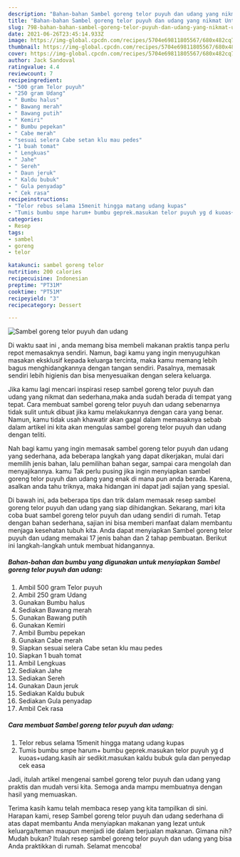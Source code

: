 ```yaml
---
description: "Bahan-bahan Sambel goreng telor puyuh dan udang yang nikmat Untuk Jualan"
title: "Bahan-bahan Sambel goreng telor puyuh dan udang yang nikmat Untuk Jualan"
slug: 798-bahan-bahan-sambel-goreng-telor-puyuh-dan-udang-yang-nikmat-untuk-jualan
date: 2021-06-26T23:45:14.933Z
image: https://img-global.cpcdn.com/recipes/5704e69811805567/680x482cq70/sambel-goreng-telor-puyuh-dan-udang-foto-resep-utama.jpg
thumbnail: https://img-global.cpcdn.com/recipes/5704e69811805567/680x482cq70/sambel-goreng-telor-puyuh-dan-udang-foto-resep-utama.jpg
cover: https://img-global.cpcdn.com/recipes/5704e69811805567/680x482cq70/sambel-goreng-telor-puyuh-dan-udang-foto-resep-utama.jpg
author: Jack Sandoval
ratingvalue: 4.4
reviewcount: 7
recipeingredient:
- "500 gram Telor puyuh"
- "250 gram Udang"
- " Bumbu halus"
- " Bawang merah"
- " Bawang putih"
- " Kemiri"
- " Bumbu pepekan"
- " Cabe merah"
- "sesuai selera Cabe setan klu mau pedes"
- "1 buah tomat"
- " Lengkuas"
- " Jahe"
- " Sereh"
- " Daun jeruk"
- " Kaldu bubuk"
- " Gula penyadap"
- " Cek rasa"
recipeinstructions:
- "Telor rebus selama 15menit hingga matang udang kupas"
- "Tumis bumbu smpe harum+ bumbu geprek.masukan telor puyuh yg d kuoas+udang.kasih air sedikit.masukan kaldu bubuk gula dan penyedap cek easa"
categories:
- Resep
tags:
- sambel
- goreng
- telor

katakunci: sambel goreng telor 
nutrition: 200 calories
recipecuisine: Indonesian
preptime: "PT31M"
cooktime: "PT51M"
recipeyield: "3"
recipecategory: Dessert

---
```



![Sambel goreng telor puyuh dan udang](https://img-global.cpcdn.com/recipes/5704e69811805567/680x482cq70/sambel-goreng-telor-puyuh-dan-udang-foto-resep-utama.jpg)

Di waktu  saat ini , anda memang bisa membeli makanan praktis tanpa perlu repot memasaknya sendiri. Namun, bagi kamu yang ingin menyuguhkan masakan eksklusif kepada keluarga tercinta, maka kamu memang lebih bagus menghidangkannya dengan tangan sendiri. Pasalnya, memasak sendiri lebih higienis dan bisa menyesuaikan dengan selera keluarga.

Jika kamu lagi mencari inspirasi resep sambel goreng telor puyuh dan udang yang nikmat dan sederhana,maka anda sudah berada di tempat yang tepat. Cara membuat sambel goreng telor puyuh dan udang  sebenarnya tidak sulit untuk dibuat jika kamu melakukannya dengan cara yang benar. Namun, kamu tidak usah khawatir akan gagal dalam memasaknya 
sebab dalam artikel ini kita akan mengulas sambel goreng telor puyuh dan udang dengan teliti.  



Nah bagi kamu yang ingin memasak sambel goreng telor puyuh dan udang yang sederhana, ada beberapa langkah yang dapat dikerjakan, mulai dari memilih jenis bahan, lalu pemilihan bahan segar, sampai cara mengolah dan menyajikannya. kamu Tak perlu pusing jika ingin menyiapkan sambel goreng telor puyuh dan udang yang enak di mana pun anda berada. Karena, asalkan anda  tahu triknya, maka hidangan ini dapat jadi sajian yang spesial.

Di bawah ini, ada beberapa tips dan trik dalam memasak resep sambel goreng telor puyuh dan udang yang siap dihidangkan. Sekarang, mari kita coba buat sambel goreng telor puyuh dan udang sendiri di rumah. Tetap dengan bahan sederhana, sajian ini bisa memberi manfaat dalam membantu menjaga kesehatan tubuh kita. Anda dapat menyiapkan Sambel goreng telor puyuh dan udang memakai 17 jenis bahan dan 2 tahap pembuatan. Berikut ini langkah-langkah untuk membuat hidangannya.

<!--inarticleads1-->

##### Bahan-bahan dan bumbu yang digunakan untuk menyiapkan Sambel goreng telor puyuh dan udang:

1. Ambil 500 gram Telor puyuh
1. Ambil 250 gram Udang
1. Gunakan  Bumbu halus
1. Sediakan  Bawang merah
1. Gunakan  Bawang putih
1. Gunakan  Kemiri
1. Ambil  Bumbu pepekan
1. Gunakan  Cabe merah
1. Siapkan sesuai selera Cabe setan klu mau pedes
1. Siapkan 1 buah tomat
1. Ambil  Lengkuas
1. Sediakan  Jahe
1. Sediakan  Sereh
1. Gunakan  Daun jeruk
1. Sediakan  Kaldu bubuk
1. Sediakan  Gula penyadap
1. Ambil  Cek rasa




<!--inarticleads2-->

##### Cara membuat Sambel goreng telor puyuh dan udang:

1. Telor rebus selama 15menit hingga matang udang kupas
1. Tumis bumbu smpe harum+ bumbu geprek.masukan telor puyuh yg d kuoas+udang.kasih air sedikit.masukan kaldu bubuk gula dan penyedap cek easa




Jadi, itulah artikel mengenai  sambel goreng telor puyuh dan udang  yang praktis dan mudah versi kita. Semoga anda mampu membuatnya dengan hasil yang memuaskan. 

Terima kasih kamu telah membaca resep yang kita tampilkan di sini. Harapan kami, resep  Sambel goreng telor puyuh dan udang sederhana di atas dapat membantu Anda menyiapkan makanan yang lezat untuk keluarga/teman maupun menjadi ide dalam berjualan makanan. Gimana nih? Mudah bukan? Itulah resep sambel goreng telor puyuh dan udang yang bisa Anda praktikkan di rumah. Selamat mencoba!

